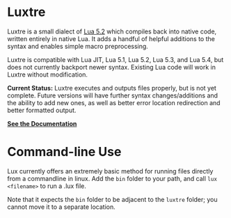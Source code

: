 # Luxtre

Luxtre is a small dialect of [Lua 5.2](http://www.lua.org/) which compiles back into native code, written entirely in native Lua. It adds a handful of helpful additions to the syntax and enables simple macro preprocessing.

Luxtre is compatible with Lua JIT, Lua 5.1, Lua 5.2, Lua 5.3, and Lua 5.4, but does not currently backport newer syntax. Existing Lua code will work in Luxtre without modification.

**Current Status:** 
Luxtre executes and outputs files properly, but is not yet complete. Future versions will have further syntax changes/additions and the ability to add new ones, as well as better error location redirection and better formatted output.

[**See the Documentation**](docs)

# Command-line Use
Lux currently offers an extremely basic method for running files directly from a commandline in linux. Add the `bin` folder to your path, and call `lux <filename>` to run a .lux file. 

Note that it expects the `bin` folder to be adjacent to the `luxtre` folder; you cannot move it to a separate location.